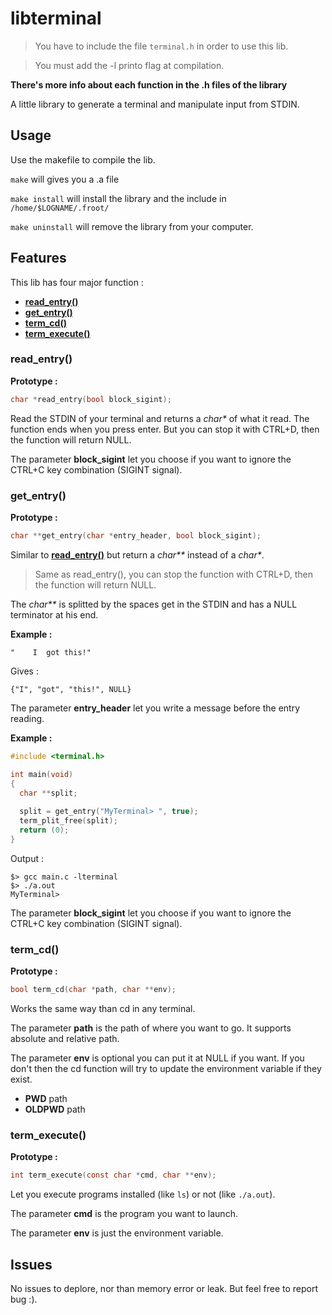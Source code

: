 # libterminal
> You have to include the file `terminal.h` in order to use this lib.

> You must add the -l printo flag at compilation.

**There's more info about each function in the .h files of the library** 

A little library to generate a terminal and manipulate input from STDIN.

## Usage

Use the makefile to compile the lib.

`make` will gives you a .a file

`make install` will install the library and the include in `/home/$LOGNAME/.froot/`

`make uninstall` will remove the library from your computer.

## Features

This lib has four major function :
- [**read_entry()**](#read_entry)
- [**get_entry()**](#get_entry)
- [**term_cd()**](#term_cd)
- [**term_execute()**](#term_execute)



### read_entry()

**Prototype :**
```c
char *read_entry(bool block_sigint);
```
Read the STDIN of your terminal and returns a *char\** of what it read.
The function ends when you press enter. But you can stop it with CTRL+D, then the function will return NULL.

The parameter **block_sigint** let you choose if you want to ignore the CTRL+C key combination (SIGINT signal).



### get_entry()

**Prototype :**
```c
char **get_entry(char *entry_header, bool block_sigint);
```
Similar to [**read_entry()**](#read_entry) but return a *char\*\** instead of a *char\**.

> Same as read_entry(), you can stop the function with CTRL+D, then the function will return NULL.

The *char\*\** is splitted by the spaces get in the STDIN and has a NULL terminator at his end.

**Example :**
```
"    I  got this!"
```
Gives :
```
{"I", "got", "this!", NULL}
```
The parameter **entry_header** let you write a message before the entry reading.

**Example :**
```c
#include <terminal.h>

int main(void)
{
  char **split;
  
  split = get_entry("MyTerminal> ", true);
  term_plit_free(split);
  return (0);
}
```
Output : 
```
$> gcc main.c -lterminal
$> ./a.out
MyTerminal> 
```

The parameter **block_sigint** let you choose if you want to ignore the CTRL+C key combination (SIGINT signal).



### term_cd()

**Prototype :**
```c
bool term_cd(char *path, char **env);
```
Works the same way than cd in any terminal.

The parameter **path** is the path of where you want to go. It supports absolute and relative path.

The parameter **env** is optional you can put it at NULL if you want. 
If you don't then the cd function will try to update the environment variable if they exist.
- **PWD** path
- **OLDPWD** path



### term_execute()

**Prototype :**
```c
int term_execute(const char *cmd, char **env);
```
Let you execute programs installed (like ```ls```) or not (like ```./a.out```).

The parameter **cmd** is the program you want to launch.

The parameter **env** is just the environment variable.

## Issues
No issues to deplore, nor than memory error or leak. But feel free to report bug :).
